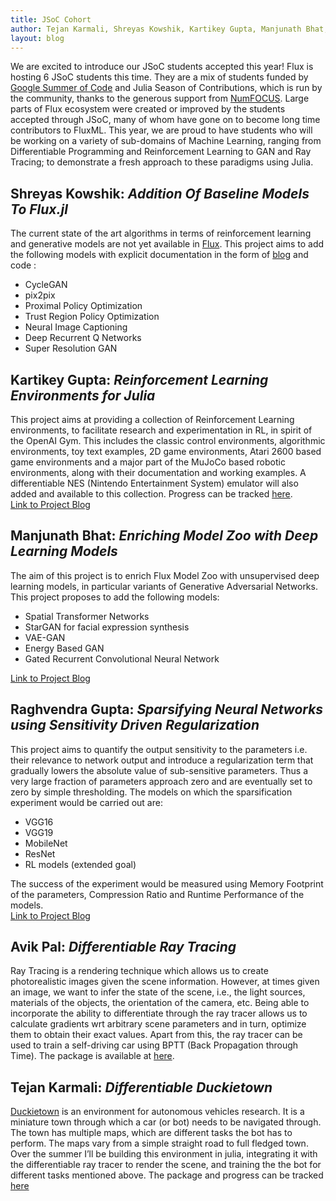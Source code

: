 ```yaml
---
title: JSoC Cohort
author: Tejan Karmali, Shreyas Kowshik, Kartikey Gupta, Manjunath Bhat, Avik Pal, Raghvendra Gupta
layout: blog
---
```


We are excited to introduce our JSoC students accepted this year! Flux is hosting 6 JSoC students this time. They are a mix of students funded by [Google Summer of Code](https://summerofcode.withgoogle.com/) and Julia Season of Contributions, which is run by the community, thanks to the generous support from [NumFOCUS](https://numfocus.org/). Large parts of Flux ecosystem were created or improved by the students accepted through JSoC, many of whom have gone on to become long time contributors to FluxML. This year, we are proud to have students who will be working on a variety of sub-domains of Machine Learning, ranging from Differentiable Programming and Reinforcement Learning to GAN and Ray Tracing; to demonstrate a fresh approach to these paradigms using Julia.


## Shreyas Kowshik: _Addition Of Baseline Models To Flux.jl_

The current state of the art algorithms in terms of reinforcement learning and generative models are not yet available in [Flux](https://github.com/FluxML). This project aims to add the following models with explicit documentation in the form of [blog](https://shreyas-kowshik.github.io/) and code : 
* CycleGAN
* pix2pix
* Proximal Policy Optimization
* Trust Region Policy Optimization
* Neural Image Captioning
* Deep Recurrent Q Networks
* Super Resolution GAN

## Kartikey Gupta: _Reinforcement Learning Environments for Julia_

This project aims at providing a collection of Reinforcement Learning environments, to facilitate research and experimentation in RL, in spirit of the OpenAI Gym. This includes the classic control environments, algorithmic environments, toy text examples, 2D game environments, Atari 2600 based game environments and a major part of the MuJoCo based robotic environments, along with their documentation and working examples. A differentiable NES (Nintendo Entertainment System) emulator will also added and available to this collection. Progress can be tracked [here](https://github.com/FluxML/Gym.jl).  
[Link to Project Blog](https://nextjournal.com/kraftpunk97)

## Manjunath Bhat: _Enriching Model Zoo with Deep Learning Models_

The aim of this project is to enrich Flux Model Zoo with unsupervised deep learning models, in particular variants of Generative Adversarial Networks. This project proposes to add the following models: 
* Spatial Transformer Networks 
* StarGAN for facial expression synthesis 
* VAE-GAN 
* Energy Based GAN 
* Gated Recurrent Convolutional Neural Network 
 
[Link to Project Blog](https://medium.com/@manjunathbhat9920)

## Raghvendra Gupta: _Sparsifying Neural Networks using Sensitivity Driven Regularization_

This project aims to quantify the output sensitivity to the parameters i.e. their relevance to network output and introduce a regularization term that gradually lowers the absolute value of sub-sensitive parameters. Thus a very large fraction of parameters approach zero and are eventually set to zero by simple thresholding. The models on which the sparsification experiment would be carried out are:
* VGG16
* VGG19
* MobileNet
* ResNet
* RL models (extended goal)  

The success of the experiment would be measured using Memory Footprint of the parameters, Compression Ratio and Runtime Performance of the models.  
[Link to Project Blog](https://medium.com/@raghav090897)

## Avik Pal: _Differentiable Ray Tracing_

Ray Tracing is a rendering technique which allows us to create photorealistic images given the scene information. However, at times given an image, we want to infer the state of the scene, i.e., the light sources, materials of the objects, the orientation of the camera, etc. Being able to incorporate the ability to differentiate through the ray tracer allows us to calculate gradients wrt arbitrary scene parameters and in turn, optimize them to obtain their exact values. Apart from this, the ray tracer can be used to train a self-driving car using BPTT (Back Propagation through Time). The package is available at [here](https://github.com/avik-pal/RayTracer.jl).

## Tejan Karmali: _Differentiable Duckietown_

[Duckietown](https://www.duckietown.org/) is an environment for autonomous vehicles research. It is a miniature town through which a car (or bot) needs to be navigated through. The town has multiple maps, which are different tasks the bot has to perform. The maps vary from a simple straight road to full fledged town. Over the summer I’ll be building this environment in julia, integrating it with the differentiable ray tracer to render the scene, and training the the bot for different tasks mentioned above. The package and progress can be tracked [here](https://github.com/tejank10/Duckietown.jl)
